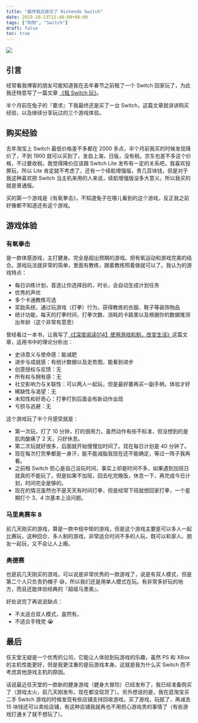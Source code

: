 ```yaml
---
title: "最终我还是买了 Nintendo Switch"
date: 2019-10-23T22:48:00+08:00
tags: ["购物", "Switch"] 
draft: false
toc: true
---
```


![](https://blog-1251237404.cos.ap-guangzhou.myqcloud.com/20191023170804.png)

## 引言

经常看我博客的朋友可能知道我在去年春节之前租了一个 Switch 回家玩了，为此我还特意写了一篇文章 [《租 Switch 玩》](https://blog.forecho.com/rent-a-switch-to-play.html)。

半个月前在兔子的『要求』下我最终还是买了一台 Switch，这篇文章就讲讲购买经验，以及继续分享玩过的三个游戏体验。

<!--more-->

## 购买经验

去年淘宝上 Switch 最低价格差不多都在 2000 多点，半个月前我买的时候发现降价了，不到 1900 就可以买到了，发自上海，日版，没有税。京东也差不多这个价格，不过要收税。我觉得降价应该跟 Switch Lite 发布有一定的关系吧，我喜欢投屏玩，所以 Lite 肯定就不考虑了，还有一个续航增强版，贵几百块钱，但是对于我这种喜欢把 Switch 当主机来用的人来说，续航增强版没多大意义。所以我买的就是普通版。

买的第一个游戏是《有氧拳击》，不知道兔子在哪儿看到的这个游戏，反正我之前好像都不知道还有这个游戏。

## 游戏体验

### 有氧拳击

是一款体感游戏，主打健身。完全是超出预期的游戏。把有氧运动和游戏完美的结合。游戏玩法就非常的简单，里面有教练，跟着教练照着做就可以了。我认为的游戏特点：

- 每日训练计划，首选让你选择目的，时长，会自动生成计划任务
- 优秀的声优
- 多个卡通教练可选
- 奖励系统，通过玩游戏（打拳）行为，获得教练的衣服、鞋子等装饰物品
- 统计功能，每天的打拳时间，打拳次数、消耗的卡路里以及根据你的数据推测出年龄（这个非常有意思）

曾经看过一本书，让我写了[《【深度阅读014】使用游戏机制，改变生活》](https://blog.forecho.com/readeep-014.html)这篇文章，运用书中的理论分析出：

- 史诗意义与使命感：能减肥
- 进步与成就感：有统计数据以及走势图，能看到进步
- 创意授权与反馈：无
- 所有权与拥有感：无
- 社交影响力与关联性：可以两人一起玩，但是最好要再买一副手柄，体验才好
- 稀缺性与渴望：无
- 未知性和好奇心：打拳打到后面会有新动作出现
- 亏损与逃避：无

这个游戏玩了半个月感受就是：

- 第一次玩，打了 10 分钟，打的很用力，虽然动作有些不标准，但没想到的是肌肉酸痛了 2 天，只好休息。
- 第二次玩就好很多，后面就开始慢慢加时间了。现在每日计划是 40 分钟了。
- 现在每次打完拳都是一身汗，能不能减脂我现在还不能确定，等过一阵子我再看。
- 之前租 Switch 担心是自己没玩时间，事实上却是时间不多，如果遇到加班日就真的不能玩了。但是如果不加班，回去吃完晚饭，休息一下，再完成今日计划，时间完全是够的。
- 现在的情况虽然也不是天天有时间打拳，但是经常下班就想回家打拳，一个星期打个 3、4 次基本上没问题。

### 马里奥赛车 8

前几天刚买的游戏，算是一款中规中矩的游戏，但是这个游戏主要是可以多人一起比赛玩，这种回合、多人制的游戏，非常适合时间不多的人玩，既可以和家人、朋友一起玩，又不会让人上瘾。

### 奥德赛

也是前几天刚买的游戏，可以说是非常优秀的一款游戏了，说是有双人模式，但是第二个人只负责扔帽子 😅，所以我们还是用单人模式在玩。有非常多好玩的地方，而且还能体验经典的『超级马里奥』。

好处说完了再说说缺点：

- 不太适合双人模式，虽然有。
- 不适合手残党 😭

## 最后

任天堂无疑是一个优秀的公司，它能让人体验到玩游戏的乐趣，虽然 PS 和 XBox 的主机性能更好，但是我更注重的是玩游戏本身。这就是我为什么买 Switch 而不考虑其他游戏主机的原因。

话说最近任天堂的一款新的健身游戏（健身大冒险）已经发布了，我已经准备购买了（游戏太火，前几天刚发布，现在都没现货了）。另外想说的是，我在逛淘宝买二手 Switch 游戏的时候发现有些店铺支持回收游戏，买了游戏，玩腻了，再减去 15 块钱还可以卖给店铺，有这种店铺我就再也不用担心游戏贵的事情了（有些游戏打通关了就不想玩了）。